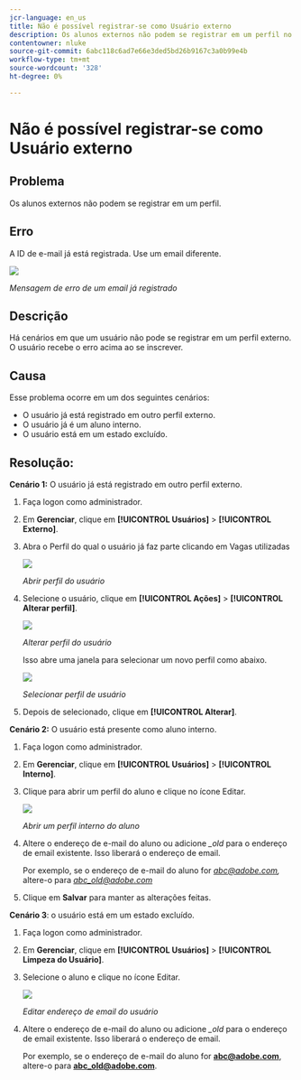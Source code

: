 ```yaml
---
jcr-language: en_us
title: Não é possível registrar-se como Usuário externo
description: Os alunos externos não podem se registrar em um perfil no Adobe Learning Manager.
contentowner: nluke
source-git-commit: 6abc118c6ad7e66e3ded5bd26b9167c3a0b99e4b
workflow-type: tm+mt
source-wordcount: '328'
ht-degree: 0%

---
```




# Não é possível registrar-se como Usuário externo

## Problema

Os alunos externos não podem se registrar em um perfil.

## Erro

A ID de e-mail já está registrada. Use um email diferente.

![](assets/cp-register-profile.png)

*Mensagem de erro de um email já registrado*

## Descrição

Há cenários em que um usuário não pode se registrar em um perfil externo. O usuário recebe o erro acima ao se inscrever.

## Causa

Esse problema ocorre em um dos seguintes cenários:

* O usuário já está registrado em outro perfil externo.
* O usuário já é um aluno interno.
* O usuário está em um estado excluído.

## Resolução:

**Cenário 1:** O usuário já está registrado em outro perfil externo.

1. Faça logon como administrador.
1. Em **Gerenciar**, clique em **[!UICONTROL Usuários]** > **[!UICONTROL Externo]**.
1. Abra o Perfil do qual o usuário já faz parte clicando em Vagas utilizadas

   ![](assets/cp-seats-used.png)

   *Abrir perfil do usuário*

1. Selecione o usuário, clique em **[!UICONTROL Ações]** > **[!UICONTROL Alterar perfil]**.

   ![](assets/cp-change-profile.png)

   *Alterar perfil do usuário*

   Isso abre uma janela para selecionar um novo perfil como abaixo.

   ![](assets/cp-select-profiles.png)

   *Selecionar perfil de usuário*

1. Depois de selecionado, clique em **[!UICONTROL Alterar]**.

**Cenário 2:** O usuário está presente como aluno interno.

1. Faça logon como administrador.
1. Em **Gerenciar**, clique em **[!UICONTROL Usuários]** > **[!UICONTROL Interno]**.
1. Clique para abrir um perfil do aluno e clique no ícone Editar.

   ![](assets/cp-internal-learner.png)

   *Abrir um perfil interno do aluno*

1. Altere o endereço de e-mail do aluno ou adicione *_old* para o endereço de email existente. Isso liberará o endereço de email.

   Por exemplo, se o endereço de e-mail do aluno for *<abc@adobe.com>,* altere-o para *<abc_old@adobe.com>*

1. Clique em **Salvar** para manter as alterações feitas.

**Cenário 3**: o usuário está em um estado excluído.

1. Faça logon como administrador.
1. Em **Gerenciar**, clique em **[!UICONTROL Usuários]** > **[!UICONTROL Limpeza do Usuário]**.
1. Selecione o aluno e clique no ícone Editar.

   ![](assets/cp-deleted-learner.png)

   *Editar endereço de email do usuário*

1. Altere o endereço de e-mail do aluno ou adicione *_old* para o endereço de email existente. Isso liberará o endereço de email.

   Por exemplo, se o endereço de e-mail do aluno for **<abc@adobe.com>**, altere-o para **<abc_old@adobe.com>**.
